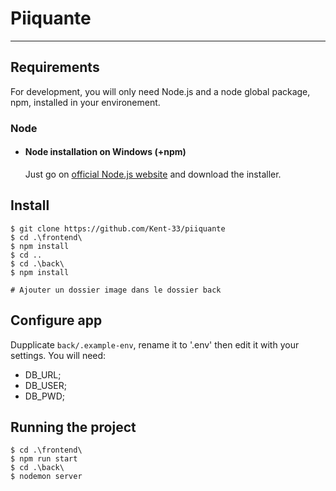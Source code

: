 ﻿# Piiquante

---
## Requirements

For development, you will only need Node.js and a node global package, npm, installed in your environement.

### Node
- #### Node installation on Windows (+npm)

  Just go on [official Node.js website](https://nodejs.org/) and download the installer.

## Install

    $ git clone https://github.com/Kent-33/piiquante
    $ cd .\frontend\
    $ npm install  
    $ cd ..  
    $ cd .\back\
    $ npm install
    
    # Ajouter un dossier image dans le dossier back

## Configure app

Dupplicate `back/.example-env`, rename it to '.env' then edit it with your settings. You will need:

- DB_URL;
- DB_USER;
- DB_PWD;

## Running the project

    $ cd .\frontend\
    $ npm run start    
    $ cd .\back\
    $ nodemon server
